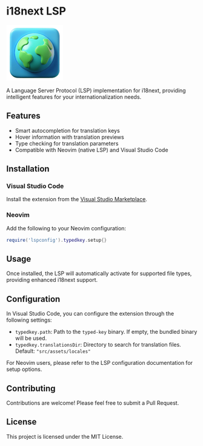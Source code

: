 # i18next LSP

![TypedKey Logo](https://github.com/igorsheg/typed-key/blob/main/res/icon.png?raw=true)

A Language Server Protocol (LSP) implementation for i18next, providing intelligent features for your internationalization needs.

## Features

- Smart autocompletion for translation keys
- Hover information with translation previews
- Type checking for translation parameters
- Compatible with Neovim (native LSP) and Visual Studio Code

## Installation

### Visual Studio Code

Install the extension from the [Visual Studio Marketplace](https://marketplace.visualstudio.com/items?itemName=igorsheg.typed-key).

### Neovim

Add the following to your Neovim configuration:

```lua
require('lspconfig').typedkey.setup{}
```

## Usage

Once installed, the LSP will automatically activate for supported file types, providing enhanced i18next support.

## Configuration

In Visual Studio Code, you can configure the extension through the following settings:

- `typedkey.path`: Path to the `typed-key` binary. If empty, the bundled binary will be used.
- `typedkey.translationsDir`: Directory to search for translation files. Default: `"src/assets/locales"`

For Neovim users, please refer to the LSP configuration documentation for setup options.

## Contributing

Contributions are welcome! Please feel free to submit a Pull Request.

## License

This project is licensed under the MIT License.
